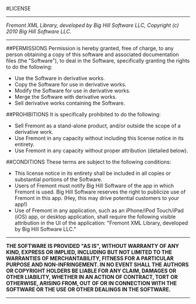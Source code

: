 #LICENSE

***

*Fremont XML Library, developed by Big Hill Software LLC, Copyright (c) 2010 Big Hill Software LLC.*

***

##PERMISSIONS
Permission is hereby granted, free of charge, to any person obtaining a copy of this software and associated documentation files (the "Software"), to deal in the Software, specifically granting the rights to do the following: 

* Use the Software in derivative works.
* Copy the Software for use in derivative works.
* Modify the Software for use in derivative works.
* Merge the Software with derivative works.
* Sell derivative works containing the Software. 

##PROHIBITIONS
It is specifically prohibited to do the following: 

* Sell Fremont as a stand-alone product, and/or outside the scope of a derivative work. 
* Use Fremont in any capacity without including this license notice in its entirety.
* Use Fremont in any capacity without proper attribution (detailed below).

##CONDITIONS
These terms are subject to the following conditions:

* This license notice in its entirety shall be included in all copies or substantial portions of the Software.
* Users of Fremont must notify Big Hill Software of the app in which Fremont is used. Big Hill Software reserves the right to publicize use of Fremont in this app. (Hey, this may drive potential customers to your app!)
* Use of Fremont in any application, such as an iPhone/iPod Touch/iPad (iOS) app, or desktop application, shall require the following visible attribution in the UI of the application: "Fremont XML Library, developed by Big Hill Software LLC."

***

**THE SOFTWARE IS PROVIDED "AS IS", WITHOUT WARRANTY OF ANY KIND, EXPRESS OR IMPLIED, INCLUDING BUT NOT LIMITED TO THE WARRANTIES OF MERCHANTABILITY, FITNESS FOR A PARTICULAR PURPOSE AND NON-INFRINGEMENT. IN NO EVENT SHALL THE AUTHORS OR COPYRIGHT HOLDERS BE LIABLE FOR ANY CLAIM, DAMAGES OR OTHER LIABILITY, WHETHER IN AN ACTION OF CONTRACT, TORT OR OTHERWISE, ARISING FROM, OUT OF OR IN CONNECTION WITH THE SOFTWARE OR THE USE OR OTHER DEALINGS IN THE SOFTWARE.**

***

